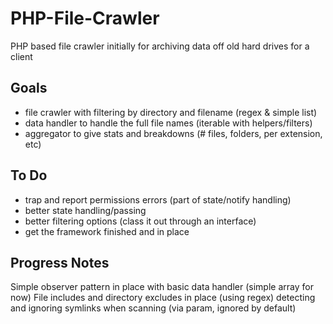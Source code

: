 PHP-File-Crawler
================

PHP based file crawler initially for archiving data off old hard drives for a client


Goals
-----

- file crawler with filtering by directory and filename (regex & simple list)
- data handler to handle the full file names (iterable with helpers/filters)
- aggregator to give stats and breakdowns (# files, folders, per extension, etc)

To Do
-----

- trap and report permissions errors (part of state/notify handling)
- better state handling/passing
- better filtering options (class it out through an interface)
- get the framework finished and in place

Progress Notes
--------------

Simple observer pattern in place with basic data handler (simple array for now)
File includes and directory excludes in place (using regex)
detecting and ignoring symlinks when scanning (via param, ignored by default)

